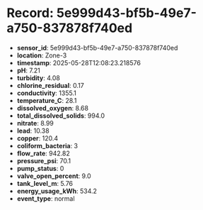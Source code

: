 # Record: 5e999d43-bf5b-49e7-a750-837878f740ed

- **sensor_id**: 5e999d43-bf5b-49e7-a750-837878f740ed
- **location**: Zone-3
- **timestamp**: 2025-05-28T12:08:23.218576
- **pH**: 7.21
- **turbidity**: 4.08
- **chlorine_residual**: 0.17
- **conductivity**: 1355.1
- **temperature_C**: 28.1
- **dissolved_oxygen**: 8.68
- **total_dissolved_solids**: 994.0
- **nitrate**: 8.99
- **lead**: 10.38
- **copper**: 120.4
- **coliform_bacteria**: 3
- **flow_rate**: 942.82
- **pressure_psi**: 70.1
- **pump_status**: 0
- **valve_open_percent**: 9.0
- **tank_level_m**: 5.76
- **energy_usage_kWh**: 534.2
- **event_type**: normal